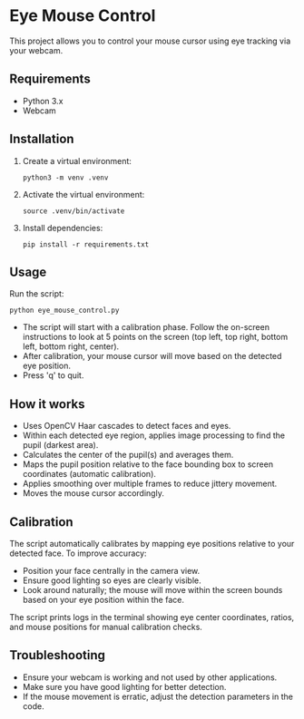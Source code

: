 # Eye Mouse Control

This project allows you to control your mouse cursor using eye tracking via your webcam.

## Requirements

- Python 3.x
- Webcam

## Installation

1. Create a virtual environment:
   ```
   python3 -m venv .venv
   ```

2. Activate the virtual environment:
   ```
   source .venv/bin/activate
   ```

3. Install dependencies:
   ```
   pip install -r requirements.txt
   ```

## Usage

Run the script:
```
python eye_mouse_control.py
```

- The script will start with a calibration phase. Follow the on-screen instructions to look at 5 points on the screen (top left, top right, bottom left, bottom right, center).
- After calibration, your mouse cursor will move based on the detected eye position.
- Press 'q' to quit.

## How it works

- Uses OpenCV Haar cascades to detect faces and eyes.
- Within each detected eye region, applies image processing to find the pupil (darkest area).
- Calculates the center of the pupil(s) and averages them.
- Maps the pupil position relative to the face bounding box to screen coordinates (automatic calibration).
- Applies smoothing over multiple frames to reduce jittery movement.
- Moves the mouse cursor accordingly.

## Calibration

The script automatically calibrates by mapping eye positions relative to your detected face. To improve accuracy:
- Position your face centrally in the camera view.
- Ensure good lighting so eyes are clearly visible.
- Look around naturally; the mouse will move within the screen bounds based on your eye position within the face.

The script prints logs in the terminal showing eye center coordinates, ratios, and mouse positions for manual calibration checks.

## Troubleshooting

- Ensure your webcam is working and not used by other applications.
- Make sure you have good lighting for better detection.
- If the mouse movement is erratic, adjust the detection parameters in the code.